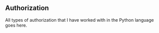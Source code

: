## Authorization
All types of authorization that I have worked with in the Python language goes here.
